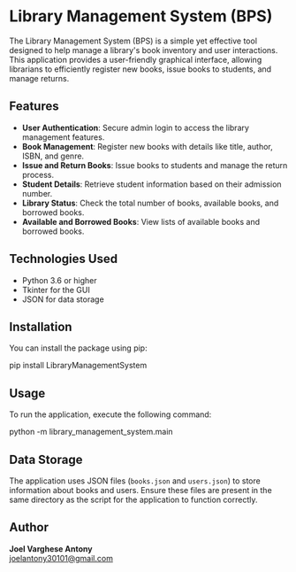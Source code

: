 # Library Management System (BPS)

The Library Management System (BPS) is a simple yet effective tool designed to help manage a library's book inventory and user interactions. This application provides a user-friendly graphical interface, allowing librarians to efficiently register new books, issue books to students, and manage returns.

## Features

- **User Authentication**: Secure admin login to access the library management features.
- **Book Management**: Register new books with details like title, author, ISBN, and genre.
- **Issue and Return Books**: Issue books to students and manage the return process.
- **Student Details**: Retrieve student information based on their admission number.
- **Library Status**: Check the total number of books, available books, and borrowed books.
- **Available and Borrowed Books**: View lists of available books and borrowed books.

## Technologies Used

- Python 3.6 or higher
- Tkinter for the GUI
- JSON for data storage

## Installation

You can install the package using pip:

pip install LibraryManagementSystem


## Usage

To run the application, execute the following command:


python -m library_management_system.main


## Data Storage

The application uses JSON files (`books.json` and `users.json`) to store information about books and users. Ensure these files are present in the same directory as the script for the application to function correctly.

## Author

**Joel Varghese Antony**  
joelantony30101@gmail.com
